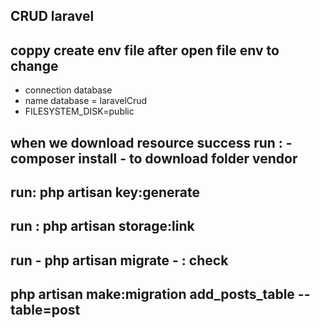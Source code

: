## CRUD laravel
## coppy create env file after open file env to change
-    connection database
-    name database = laravelCrud
-   FILESYSTEM_DISK=public
## when we download resource success run : - composer install - to download folder vendor
## run: php artisan key:generate
## run : php artisan storage:link 
## run - php artisan migrate - : check 

## php artisan make:migration add_posts_table --table=post